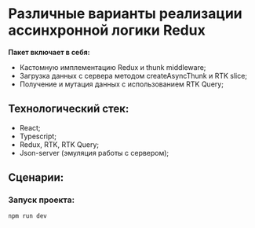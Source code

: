 # Различные варианты реализации ассинхронной логики Redux

**Пакет включает в себя:**
- Кастомную имплементацию Redux и thunk middleware;
- Загрузка данных с сервера методом createAsyncThunk и RTK slice;
- Получение и мутация данных с использованием RTK Query;

## Технологический стек:
- React;
- Typescript;
- Redux, RTK, RTK Query;
- Json-server (эмуляция работы с сервером);

## Сценарии:

### Запуск проекта:

```bash
npm run dev
```

